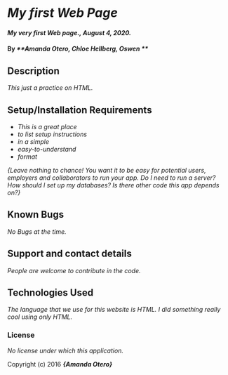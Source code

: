 # _My first Web Page_

#### _My very first Web page., August 4, 2020._

#### By _**Amanda Otero, Chloe Hellberg, Oswen **_

## Description

_This just a practice on HTML._

## Setup/Installation Requirements

* _This is a great place_
* _to list setup instructions_
* _in a simple_
* _easy-to-understand_
* _format_

_{Leave nothing to chance! You want it to be easy for potential users, employers and collaborators to run your app. Do I need to run a server? How should I set up my databases? Is there other code this app depends on?}_

## Known Bugs

_No Bugs at the time._

## Support and contact details

_People are welcome to contribute in the code._

## Technologies Used

_The language that we use for this website is HTML. I did something really cool using only HTML._

### License

*No license under which this application.*

Copyright (c) 2016 **_{Amanda Otero}_**
